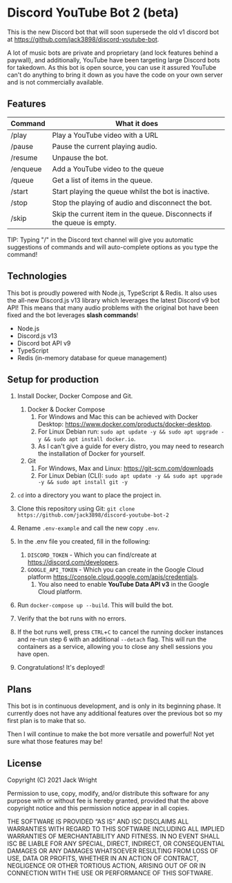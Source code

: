 # Discord YouTube Bot 2 (beta)

This is the new Discord bot that will soon supersede the old v1 discord bot at https://github.com/jack3898/discord-youtube-bot.

A lot of music bots are private and proprietary (and lock features behind a paywall), and additionally, YouTube have been targeting large Discord bots for takedown. As this bot is open source, you can use it assured YouTube can't do anything to bring it down as you have the code on your own server and is not commercially available.

## Features

| Command     | What it does                                                           |
| ----------- | ---------------------------------------------------------------------- |
| /play <URL> | Play a YouTube video with a URL                                        |
| /pause      | Pause the current playing audio.                                       |
| /resume     | Unpause the bot.                                                       |
| /enqueue    | Add a YouTube video to the queue                                       |
| /queue      | Get a list of items in the queue.                                      |
| /start      | Start playing the queue whilst the bot is inactive.                    |
| /stop       | Stop the playing of audio and disconnect the bot.                      |
| /skip       | Skip the current item in the queue. Disconnects if the queue is empty. |

TIP: Typing "/" in the Discord text channel will give you automatic suggestions of commands and will auto-complete options as you type the command!

## Technologies

This bot is proudly powered with Node.js, TypeScript & Redis.
It also uses the all-new Discord.js v13 library which leverages the latest Discord v9 bot API!
This means that many audio problems with the original bot have been fixed and the bot leverages **slash commands**!

- Node.js
- Discord.js v13
- Discord bot API v9
- TypeScript
- Redis (in-memory database for queue management)

## Setup for production

1. Install Docker, Docker Compose and Git.
   1. Docker & Docker Compose
      1. For Windows and Mac this can be achieved with Docker Desktop: https://www.docker.com/products/docker-desktop.
      2. For Linux Debian run: `sudo apt update -y && sudo apt upgrade -y && sudo apt install docker.io`.
      3. As I can't give a guide for every distro, you may need to research the installation of Docker for yourself.
   2. Git
      1. For Windows, Max and Linux: https://git-scm.com/downloads
      2. For Linux Debian (CLI): `sudo apt update -y && sudo apt upgrade -y && sudo apt install git -y`
2. `cd` into a directory you want to place the project in.
3. Clone this repository using Git: `git clone https://github.com/jack3898/discord-youtube-bot-2`
4. Rename `.env-example` and call the new copy `.env`.
5. In the .env file you created, fill in the following:

   1. `DISCORD_TOKEN` - Which you can find/create at https://discord.com/developers.
   2. `GOOGLE_API_TOKEN` - Which you can create in the Google Cloud platform https://console.cloud.google.com/apis/credentials.
      1. You also need to enable **YouTube Data API v3** in the Google Cloud platform.

6. Run `docker-compose up --build`. This will build the bot.
7. Verify that the bot runs with no errors.
8. If the bot runs well, press `CTRL`+`C` to cancel the running docker instances and re-run step 6 with an additional `--detach` flag. This will run the containers as a service, allowing you to close any shell sessions you have open.
9. Congratulations! It's deployed!

## Plans

This bot is in continuous development, and is only in its beginning phase. It currently does not have any additional features over the previous bot so my first plan is to make that so.

Then I will continue to make the bot more versatile and powerful! Not yet sure what those features may be!

## License

Copyright (C) 2021 Jack Wright

Permission to use, copy, modify, and/or distribute this software for any purpose with or without fee is hereby granted, provided that the above copyright notice and this permission notice appear in all copies.

THE SOFTWARE IS PROVIDED “AS IS” AND ISC DISCLAIMS ALL WARRANTIES WITH REGARD TO THIS SOFTWARE INCLUDING ALL IMPLIED WARRANTIES OF MERCHANTABILITY AND FITNESS. IN NO EVENT SHALL ISC BE LIABLE FOR ANY SPECIAL, DIRECT, INDIRECT, OR CONSEQUENTIAL DAMAGES OR ANY DAMAGES WHATSOEVER RESULTING FROM LOSS OF USE, DATA OR PROFITS, WHETHER IN AN ACTION OF CONTRACT, NEGLIGENCE OR OTHER TORTIOUS ACTION, ARISING OUT OF OR IN CONNECTION WITH THE USE OR PERFORMANCE OF THIS SOFTWARE.
